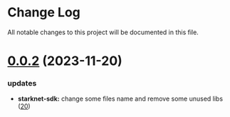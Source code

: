 
# Change Log

All notable changes to this project will be documented in this file.

# [0.0.2](https://github.com/okx/go-wallet-sdk) (2023-11-20)

### updates

- **starknet-sdk:** change some files name and remove some unused libs ([20](https://github.com/okx/go-wallet-sdk/pull/20))
